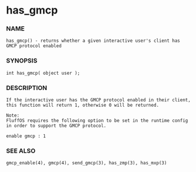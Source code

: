 # has_gmcp

### NAME

    has_gmcp() - returns whether a given interactive user's client has
    GMCP protocol enabled

### SYNOPSIS

    int has_gmcp( object user );

### DESCRIPTION

    If the interactive user has the GMCP protocol enabled in their client,
    this function will return 1, otherwise 0 will be returned.

    Note:
    FluffOS requires the following option to be set in the runtime config
    in order to support the GMCP protocol.

```
enable gmcp : 1
```

### SEE ALSO

    gmcp_enable(4), gmcp(4), send_gmcp(3), has_zmp(3), has_mxp(3)
